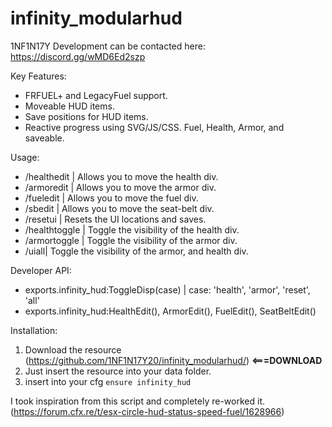 # infinity_modularhud

1NF1N17Y Development can be contacted here: https://discord.gg/wMD6Ed2szp

Key Features:
* FRFUEL+ and LegacyFuel support.
* Moveable HUD items. 
* Save positions for HUD items. 
* Reactive progress using SVG/JS/CSS. Fuel, Health, Armor, and saveable.

Usage:
* /healthedit | Allows you to move the health div.
* /armoredit | Allows you to move the armor div.
* /fueledit | Allows you to move the fuel div.
* /sbedit | Allows you to move the seat-belt div.
* /resetui | Resets the UI locations and saves.
* /healthtoggle | Toggle the visibility of the health div.
* /armortoggle | Toggle the visibility of the armor div.
* /uiall| Toggle the visibility of the armor, and health div.

Developer API:
* exports.infinity_hud:ToggleDisp(case) | case: 'health', 'armor', 'reset', 'all'
* exports.infinity_hud:HealthEdit(), ArmorEdit(), FuelEdit(), SeatBeltEdit()

Installation:

1. Download the resource (https://github.com/1NF1N17Y20/infinity_modularhud/) **<===DOWNLOAD**
2. Just insert the resource into your data folder.
3. insert into your cfg `ensure infinity_hud`

I took inspiration from this script and completely re-worked it. (https://forum.cfx.re/t/esx-circle-hud-status-speed-fuel/1628966)
